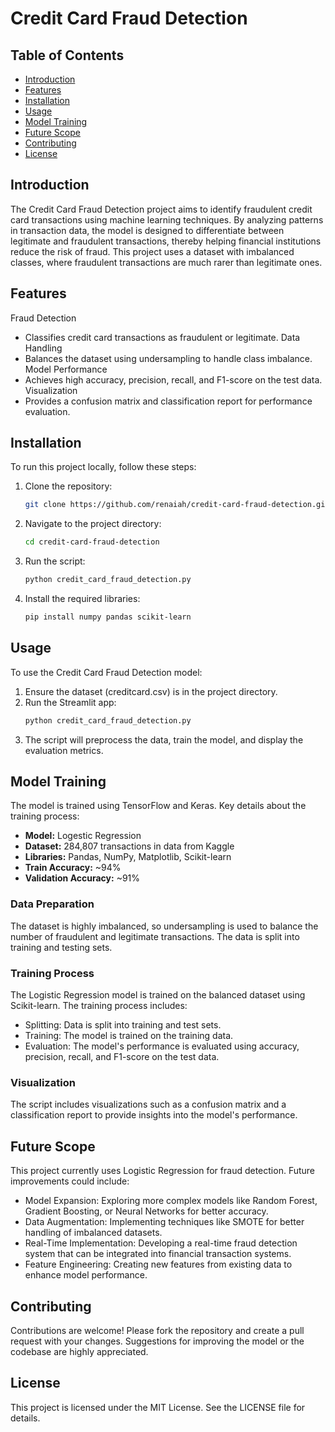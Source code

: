 
# Credit Card Fraud Detection

## Table of Contents
- [Introduction](#introduction)
- [Features](#features)
- [Installation](#installation)
- [Usage](#usage)
- [Model Training](#model-training)
- [Future Scope](#future-scope)
- [Contributing](#contributing)
- [License](#license)



## Introduction
The Credit Card Fraud Detection project aims to identify fraudulent credit card transactions using machine learning techniques. By analyzing patterns in transaction data, the model is designed to differentiate between legitimate and fraudulent transactions, thereby helping financial institutions reduce the risk of fraud. This project uses a dataset with imbalanced classes, where fraudulent transactions are much rarer than legitimate ones.

## Features
Fraud Detection 
- Classifies credit card transactions as fraudulent or legitimate.
Data Handling
- Balances the dataset using undersampling to handle class imbalance.
Model Performance
- Achieves high accuracy, precision, recall, and F1-score on the test data.
Visualization
- Provides a confusion matrix and classification report for performance evaluation.

## Installation
To run this project locally, follow these steps:

1. Clone the repository:
    ```bash
    git clone https://github.com/renaiah/credit-card-fraud-detection.git

    ```
2. Navigate to the project directory:
    ```bash
    cd credit-card-fraud-detection
    ```
3. Run the script:
    ```bash
    python credit_card_fraud_detection.py
    ```
4. Install the required libraries:
    ```bash
    pip install numpy pandas scikit-learn
    ```

## Usage
To use the Credit Card Fraud Detection model:

1. Ensure the dataset (creditcard.csv) is in the project directory.
2. Run the Streamlit app:
    ```bash
    python credit_card_fraud_detection.py
    ```
3. The script will preprocess the data, train the model, and display the evaluation metrics.

## Model Training
The model is trained using TensorFlow and Keras. Key details about the training process:

- **Model:** Logestic Regression
- **Dataset:** 284,807 transactions in data from Kaggle
- **Libraries:** Pandas, NumPy, Matplotlib, Scikit-learn
- **Train Accuracy:** ~94%
- **Validation Accuracy:** ~91%

### Data Preparation
The dataset is highly imbalanced, so undersampling is used to balance the number of fraudulent and legitimate transactions. The data is split into training and testing sets.


### Training Process
The Logistic Regression model is trained on the balanced dataset using Scikit-learn. The training process includes:
- Splitting: Data is split into training and test sets.
- Training: The model is trained on the training data.
- Evaluation: The model's performance is evaluated using accuracy, precision, recall, and F1-score on the test data.

### Visualization
The script includes visualizations such as a confusion matrix and a classification report to provide insights into the model's performance.

## Future Scope
This project currently uses Logistic Regression for fraud detection. Future improvements could include:

- Model Expansion: Exploring more complex models like Random Forest, Gradient Boosting, or Neural Networks for better accuracy.
- Data Augmentation: Implementing techniques like SMOTE for better handling of imbalanced datasets.
- Real-Time Implementation: Developing a real-time fraud detection system that can be integrated into financial transaction systems.
- Feature Engineering: Creating new features from existing data to enhance model performance.

## Contributing
Contributions are welcome! Please fork the repository and create a pull request with your changes. Suggestions for improving the model or the codebase are highly appreciated.

## License
This project is licensed under the MIT License. See the LICENSE file for details.
